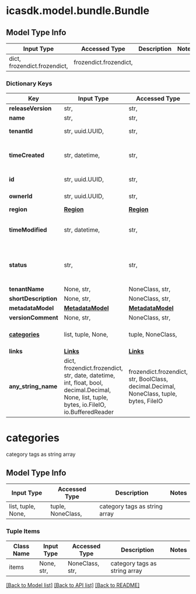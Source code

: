 # icasdk.model.bundle.Bundle

## Model Type Info
Input Type | Accessed Type | Description | Notes
------------ | ------------- | ------------- | -------------
dict, frozendict.frozendict,  | frozendict.frozendict,  |  | 

### Dictionary Keys
Key | Input Type | Accessed Type | Description | Notes
------------ | ------------- | ------------- | ------------- | -------------
**releaseVersion** | str,  | str,  |  | 
**name** | str,  | str,  |  | 
**tenantId** | str, uuid.UUID,  | str,  |  | value must be a uuid
**timeCreated** | str, datetime,  | str,  |  | value must conform to RFC-3339 date-time
**id** | str, uuid.UUID,  | str,  |  | value must be a uuid
**ownerId** | str, uuid.UUID,  | str,  |  | value must be a uuid
**region** | [**Region**](Region.md) | [**Region**](Region.md) |  | 
**timeModified** | str, datetime,  | str,  |  | value must conform to RFC-3339 date-time
**status** | str,  | str,  |  | must be one of ["DRAFT", "RELEASED", "DEPRECATED", ] 
**tenantName** | None, str,  | NoneClass, str,  |  | [optional] 
**shortDescription** | None, str,  | NoneClass, str,  |  | [optional] 
**metadataModel** | [**MetadataModel**](MetadataModel.md) | [**MetadataModel**](MetadataModel.md) |  | [optional] 
**versionComment** | None, str,  | NoneClass, str,  |  | [optional] 
**[categories](#categories)** | list, tuple, None,  | tuple, NoneClass,  | category tags as string array | [optional] 
**links** | [**Links**](Links.md) | [**Links**](Links.md) |  | [optional] 
**any_string_name** | dict, frozendict.frozendict, str, date, datetime, int, float, bool, decimal.Decimal, None, list, tuple, bytes, io.FileIO, io.BufferedReader | frozendict.frozendict, str, BoolClass, decimal.Decimal, NoneClass, tuple, bytes, FileIO | any string name can be used but the value must be the correct type | [optional]

# categories

category tags as string array

## Model Type Info
Input Type | Accessed Type | Description | Notes
------------ | ------------- | ------------- | -------------
list, tuple, None,  | tuple, NoneClass,  | category tags as string array | 

### Tuple Items
Class Name | Input Type | Accessed Type | Description | Notes
------------- | ------------- | ------------- | ------------- | -------------
items | None, str,  | NoneClass, str,  | category tags as string array | 

[[Back to Model list]](../../README.md#documentation-for-models) [[Back to API list]](../../README.md#documentation-for-api-endpoints) [[Back to README]](../../README.md)

